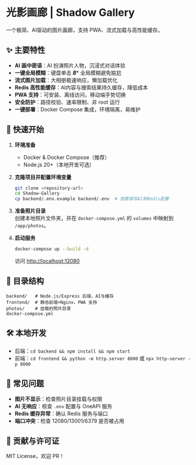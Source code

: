 # 光影画廊 | Shadow Gallery

一个极简、AI驱动的图片画廊，支持 PWA、流式加载与高性能缓存。

## ✨ 主要特性

- **AI 画中密语**：AI 扮演照片人物，沉浸式对话体验
- **一键全局模糊**：键盘单击 ***B**** 全局模糊避免尴尬
- **流式图片加载**：大相册极速响应，懒加载优化
- **Redis 高性能缓存**：AI内容与搜索结果持久缓存，降低成本
- **PWA 支持**：可安装、离线访问，移动端手势切换
- **安全防护**：路径校验、速率限制、非 root 运行
- **一键部署**：Docker Compose 集成，环境隔离，易维护

## 🚀 快速开始

1. **环境准备**  
   - Docker & Docker Compose（推荐）
   - Node.js 20+（本地开发可选）

2. **克隆项目并配置环境变量**
   ```bash
   git clone <repository-url>
   cd Shadow-Gallery
   cp backend/.env.example backend/.env  # 按需填写AI和Redis配置
   ```

3. **准备照片目录**  
   创建本地照片文件夹，并在 `docker-compose.yml` 的 `volumes` 中映射到 `/app/photos`。

4. **启动服务**
   ```bash
   docker-compose up --build -d
   ```
   访问 [http://localhost:12080](http://localhost:12080)

## 📁 目录结构

```
backend/   # Node.js/Express 后端，AI与缓存
frontend/  # 静态前端+Nginx，PWA 支持
photos/    # 挂载的照片目录
docker-compose.yml
```

## 🛠️ 本地开发

- 后端：`cd backend && npm install && npm start`
- 前端：`cd frontend && python -m http.server 8000` 或 `npx http-server -p 8000`

## 🐛 常见问题

- **图片不显示**：检查照片目录挂载与权限
- **AI 无响应**：核查 `.env` 配置与 OneAPI 服务
- **Redis 缓存异常**：确认 Redis 服务与端口
- **端口冲突**：检查 12080/13001/6379 是否被占用

## 🤝 贡献与许可证

MIT License，欢迎 PR！
